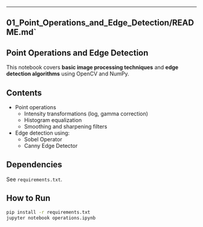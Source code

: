 
---

## 01_Point_Operations_and_Edge_Detection/README.md`

## Point Operations and Edge Detection

This notebook covers **basic image processing techniques** and **edge detection algorithms** using OpenCV and NumPy.

##  Contents
- Point operations
  - Intensity transformations (log, gamma correction)
  - Histogram equalization
  - Smoothing and sharpening filters
- Edge detection using:
  - Sobel Operator
  - Canny Edge Detector

## Dependencies
See `requirements.txt`.



##  How to Run
```bash
pip install -r requirements.txt
jupyter notebook operations.ipynb
```

